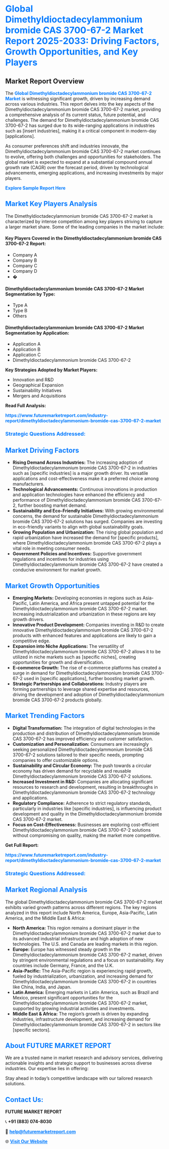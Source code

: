 <h1 style="color: #007BFF;">Global Dimethyldioctadecylammonium bromide CAS 3700-67-2 Market Report 2025-2033: Driving Factors, Growth Opportunities, and Key Players</h1>

<section id="overview">
<h2>Market Report Overview</h2>
<p>The <a href="https://www.futuremarketreport.com/industry-report/dimethyldioctadecylammonium-bromide-cas-3700-67-2-market" style="color: #007BFF; text-decoration: none;"><strong>Global Dimethyldioctadecylammonium bromide CAS 3700-67-2 Market</strong></a> is witnessing significant growth, driven by increasing demand across various industries. This report delves into the key aspects of the Dimethyldioctadecylammonium bromide CAS 3700-67-2 market, providing a comprehensive analysis of its current status, future potential, and challenges. The demand for Dimethyldioctadecylammonium bromide CAS 3700-67-2 has surged due to its wide-ranging applications in industries such as [insert industries], making it a critical component in modern-day [applications].</p>
<p>As consumer preferences shift and industries innovate, the Dimethyldioctadecylammonium bromide CAS 3700-67-2 market continues to evolve, offering both challenges and opportunities for stakeholders. The global market is expected to expand at a substantial compound annual growth rate (CAGR) over the forecast period, driven by technological advancements, emerging applications, and increasing investments by major players.</p>
</section>

<section id="overview">
<p><a href="https://www.futuremarketreport.com/request-sample/reportId=111743" style="color: #007BFF; text-decoration: none;"><strong>Explore Sample Report Here</strong></a></p>
</section>

<section id="key-players">
<h2 style="color: #007BFF;">Market Key Players Analysis</h2>
<p>The Dimethyldioctadecylammonium bromide CAS 3700-67-2 market is characterized by intense competition among key players striving to capture a larger market share. Some of the leading companies in the market include:</p>
<h4>Key Players Covered in the Dimethyldioctadecylammonium bromide CAS 3700-67-2 Report:</h4>
<ul><li>Company A</li><li>Company B</li><li>Company C</li><li>Company D</li><li>�</li></ul>
<h4>Dimethyldioctadecylammonium bromide CAS 3700-67-2 Market Segmentation by Type:</h4>
<ul><li>Type A</li><li>Type B</li><li>Others</li></ul>

<h4>Dimethyldioctadecylammonium bromide CAS 3700-67-2 Market Segmentation by Application:</h4>
<ul><li>Application A</li><li>Application B</li><li>Application C</li><li>Dimethyldioctadecylammonium bromide CAS 3700-67-2</li></ul>
<p><strong>Key Strategies Adopted by Market Players:</strong></p>
<ul>
<li>Innovation and R&D</li>
<li>Geographical Expansion</li>
<li>Sustainability Initiatives</li>
<li>Mergers and Acquisitions</li>
</ul>
</section>

<section>
<p><strong>Read Full Analysis: </strong></p><a href="https://www.futuremarketreport.com/industry-report/dimethyldioctadecylammonium-bromide-cas-3700-67-2-market" style="color: #007BFF; text-decoration: none;"><strong>https://www.futuremarketreport.com/industry-report/dimethyldioctadecylammonium-bromide-cas-3700-67-2-market</strong></a>
<h3 style="color: #007BFF;">Strategic Questions Addressed:</h3>
</section>

<section id="driving-factors">
<h2 style="color: #007BFF;">Market Driving Factors</h2>
<ul>
<li><strong>Rising Demand Across Industries:</strong> The increasing adoption of Dimethyldioctadecylammonium bromide CAS 3700-67-2 in industries such as [specific industries] is a major growth driver. Its versatile applications and cost-effectiveness make it a preferred choice among manufacturers.</li>
<li><strong>Technological Advancements:</strong> Continuous innovations in production and application technologies have enhanced the efficiency and performance of Dimethyldioctadecylammonium bromide CAS 3700-67-2, further boosting market demand.</li>
<li><strong>Sustainability and Eco-Friendly Initiatives:</strong> With growing environmental concerns, the demand for sustainable Dimethyldioctadecylammonium bromide CAS 3700-67-2 solutions has surged. Companies are investing in eco-friendly variants to align with global sustainability goals.</li>
<li><strong>Growing Population and Urbanization:</strong> The rising global population and rapid urbanization have increased the demand for [specific products], where Dimethyldioctadecylammonium bromide CAS 3700-67-2 plays a vital role in meeting consumer needs.</li>
<li><strong>Government Policies and Incentives:</strong> Supportive government regulations and incentives for industries using Dimethyldioctadecylammonium bromide CAS 3700-67-2 have created a conducive environment for market growth.</li>
</ul>
</section>

<section id="growth-opportunities">
<h2 style="color: #007BFF;">Market Growth Opportunities</h2>
<ul>
<li><strong>Emerging Markets:</strong> Developing economies in regions such as Asia-Pacific, Latin America, and Africa present untapped potential for the Dimethyldioctadecylammonium bromide CAS 3700-67-2 market. Increasing industrialization and urbanization in these regions are key growth drivers.</li>
<li><strong>Innovative Product Development:</strong> Companies investing in R&D to create innovative Dimethyldioctadecylammonium bromide CAS 3700-67-2 products with enhanced features and applications are likely to gain a competitive edge.</li>
<li><strong>Expansion into Niche Applications:</strong> The versatility of Dimethyldioctadecylammonium bromide CAS 3700-67-2 allows it to be utilized in niche markets such as [specific niches], creating opportunities for growth and diversification.</li>
<li><strong>E-commerce Growth:</strong> The rise of e-commerce platforms has created a surge in demand for Dimethyldioctadecylammonium bromide CAS 3700-67-2 used in [specific applications], further boosting market growth.</li>
<li><strong>Strategic Partnerships and Collaborations:</strong> Industry players are forming partnerships to leverage shared expertise and resources, driving the development and adoption of Dimethyldioctadecylammonium bromide CAS 3700-67-2 products globally.</li>
</ul>
</section>

<section id="trending-factors">
<h2 style="color: #007BFF;">Market Trending Factors</h2>
<ul>
<li><strong>Digital Transformation:</strong> The integration of digital technologies in the production and distribution of Dimethyldioctadecylammonium bromide CAS 3700-67-2 has improved efficiency and customer satisfaction.</li>
<li><strong>Customization and Personalization:</strong> Consumers are increasingly seeking personalized Dimethyldioctadecylammonium bromide CAS 3700-67-2 solutions tailored to their specific needs, prompting companies to offer customizable options.</li>
<li><strong>Sustainability and Circular Economy:</strong> The push towards a circular economy has driven demand for recyclable and reusable Dimethyldioctadecylammonium bromide CAS 3700-67-2 solutions.</li>
<li><strong>Increased Investment in R&D:</strong> Companies are allocating significant resources to research and development, resulting in breakthroughs in Dimethyldioctadecylammonium bromide CAS 3700-67-2 technology and applications.</li>
<li><strong>Regulatory Compliance:</strong> Adherence to strict regulatory standards, particularly in industries like [specific industries], is influencing product development and quality in the Dimethyldioctadecylammonium bromide CAS 3700-67-2 market.</li>
<li><strong>Focus on Cost-Effectiveness:</strong> Businesses are exploring cost-efficient Dimethyldioctadecylammonium bromide CAS 3700-67-2 solutions without compromising on quality, making the market more competitive.</li>
</ul>
</section>

<section>
<p><strong>Get Full Report: </strong></p><a href="https://www.futuremarketreport.com/industry-report/dimethyldioctadecylammonium-bromide-cas-3700-67-2-market" style="color: #007BFF; text-decoration: none;"><strong>https://www.futuremarketreport.com/industry-report/dimethyldioctadecylammonium-bromide-cas-3700-67-2-market</strong></a>
<h3 style="color: #007BFF;">Strategic Questions Addressed:</h3>
</section>


<section id="regional-analysis">
<h2 style="color: #007BFF;">Market Regional Analysis</h2>
<p>The global Dimethyldioctadecylammonium bromide CAS 3700-67-2 market exhibits varied growth patterns across different regions. The key regions analyzed in this report include North America, Europe, Asia-Pacific, Latin America, and the Middle East & Africa:</p>
<ul>
<li><strong>North America:</strong> This region remains a dominant player in the Dimethyldioctadecylammonium bromide CAS 3700-67-2 market due to its advanced industrial infrastructure and high adoption of new technologies. The U.S. and Canada are leading markets in this region.</li>
<li><strong>Europe:</strong> Europe has witnessed steady growth in the Dimethyldioctadecylammonium bromide CAS 3700-67-2 market, driven by stringent environmental regulations and a focus on sustainability. Key countries include Germany, France, and the U.K.</li>
<li><strong>Asia-Pacific:</strong> The Asia-Pacific region is experiencing rapid growth, fueled by industrialization, urbanization, and increasing demand for Dimethyldioctadecylammonium bromide CAS 3700-67-2 in countries like China, India, and Japan.</li>
<li><strong>Latin America:</strong> Emerging markets in Latin America, such as Brazil and Mexico, present significant opportunities for the Dimethyldioctadecylammonium bromide CAS 3700-67-2 market, supported by growing industrial activities and investments.</li>
<li><strong>Middle East & Africa:</strong> The region’s growth is driven by expanding industries, infrastructure development, and increasing demand for Dimethyldioctadecylammonium bromide CAS 3700-67-2 in sectors like [specific sectors].</li>
</ul>
</section>

<footer>
<h2 style="color: #007BFF;">About FUTURE MARKET REPORT</h2>
<p>We are a trusted name in market research and advisory services, delivering actionable insights and strategic support to businesses across diverse industries. Our expertise lies in offering:</p>

<p>Stay ahead in today’s competitive landscape with our tailored research solutions.</p>

<h2 style="color: #007BFF;">Contact Us:</h2>
<p><strong>FUTURE MARKET REPORT</strong></p>
<p>📞 <strong>+91 (883) 074-8030</strong></p>
<p>📧 <strong><a href="mailto:help@futuremarketreport.com" style="color: #007BFF;">help@futuremarketreport.com</a></strong></p>
<p>🌐 <strong><a href="https://www.futuremarketreport.com/" style="color: #007BFF;">Visit Our Website</a></strong></p>
</footer>